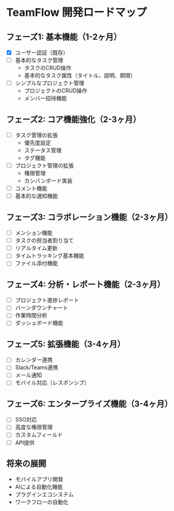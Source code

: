 # TeamFlow 開発ロードマップ

## フェーズ1: 基本機能（1-2ヶ月）
- [x] ユーザー認証（既存）
- [ ] 基本的なタスク管理
  - タスクのCRUD操作
  - 基本的なタスク属性（タイトル、説明、期限）
- [ ] シンプルなプロジェクト管理
  - プロジェクトのCRUD操作
  - メンバー招待機能

## フェーズ2: コア機能強化（2-3ヶ月）
- [ ] タスク管理の拡張
  - 優先度設定
  - ステータス管理
  - タグ機能
- [ ] プロジェクト管理の拡張
  - 権限管理
  - カンバンボード実装
- [ ] コメント機能
- [ ] 基本的な通知機能

## フェーズ3: コラボレーション機能（2-3ヶ月）
- [ ] メンション機能
- [ ] タスクの担当者割り当て
- [ ] リアルタイム更新
- [ ] タイムトラッキング基本機能
- [ ] ファイル添付機能

## フェーズ4: 分析・レポート機能（2-3ヶ月）
- [ ] プロジェクト進捗レポート
- [ ] バーンダウンチャート
- [ ] 作業時間分析
- [ ] ダッシュボード機能

## フェーズ5: 拡張機能（3-4ヶ月）
- [ ] カレンダー連携
- [ ] Slack/Teams連携
- [ ] メール通知
- [ ] モバイル対応（レスポンシブ）

## フェーズ6: エンタープライズ機能（3-4ヶ月）
- [ ] SSO対応
- [ ] 高度な権限管理
- [ ] カスタムフィールド
- [ ] API提供

## 将来の展開
- モバイルアプリ開発
- AIによる自動化機能
- プラグインエコシステム
- ワークフローの自動化 